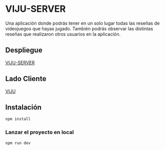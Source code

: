 # VIJU-SERVER

Una aplicación donde podrás tener en un solo lugar todas las reseñas de videojuegos que hayas jugado. También podrás observar las distintas reseñas que realizaron otros usuarios en la aplicación.

## Despliegue

[VIJU-SERVER](https://viju-server.onrender.com/api/v1/)

## Lado Cliente

[VIJU](https://github.com/Miguelchorat/VIJU)

## Instalación

```sh
npm install
```

### Lanzar el proyecto en local

```sh
npm run dev
```
